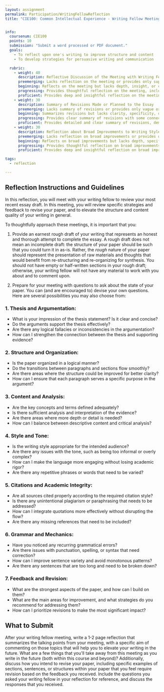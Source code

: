 ```yaml
---
layout: assignment
permalink: Participation/WritingFellowReflection
title: "CIE100: Common Intellectual Experience - Writing Fellow Meeting Reflection"


info:
  coursenum: CIE100
  points: 10
  submission: "Submit a word processed or PDF document."
  goals:
    - To reflect upon one's writing to improve structure and content
    - To develop strategies for persuasive writing and communication

  rubric:
    - weight: 40
      description: Reflective Discussion of the Meeting with Writing Fellow
      preemerging: Lacks reflection on the meeting or provides only superficial or irrelevant details.
      beginning: Reflects on the meeting but lacks depth, insight, or connection to the writing process.
      progressing: Provides thoughtful reflection on the meeting, including some insights and connections to the writing process, but may lack specificity or originality.
      proficient: Provides deep and insightful reflection on the meeting, including specific details, connections to the writing process, and thoughtful analysis of the interaction.
    - weight: 30
      description: Summary of Revisions Made or Planned to the Essay
      preemerging: Lacks summary of revisions or provides only vague or irrelevant details.
      beginning: Summarizes revisions but lacks clarity, specificity, or connection to the feedback received.
      progressing: Provides clear summary of revisions with some connection to feedback received but may lack depth or comprehensive understanding of changes.
      proficient: Provides detailed and clear summary of revisions, demonstrating a comprehensive understanding of changes made or planned, and a strong connection to feedback received.
    - weight: 30
      description: Reflection about Broad Improvements to Writing Style Moving Forward
      preemerging: Lacks reflection on broad improvements or provides only superficial or irrelevant details.
      beginning: Reflects on broad improvements but lacks depth, specificity, or connection to personal writing development.
      progressing: Provides thoughtful reflection on broad improvements with some specificity and connection to personal writing development but may lack depth or comprehensive understanding.
      proficient: Provides deep and insightful reflection on broad improvements, demonstrating a comprehensive understanding of personal writing development and a thoughtful plan for future growth.

tags:
  - reflection

---
```


## Reflection Instructions and Guidelines

In this reflection, you will meet with your writing fellow to review your most recent essay draft.  In this meeting, you will review specific strategies and feedback to revise your paper, and to elevate the structure and content quality of your writing in general.

To thoughtfully approach these meetings, it is important that you:

1. Provide an earnest rough draft of your writing that represents an honest and thorough attempt to complete the essay.  A rough draft does not mean an incomplete draft: the structure of your paper should be such that you could turn it in as-is.  Rather, the *rough* nature of your paper should represent the presentation of raw materials and thoughts that would benefit from re-structuring and re-organizing for synthesis.  You should not have empty or half-written sections in your rough draft; otherwise, your writing fellow will not have any material to work with you about and to comment upon.

2. Prepare for your meeting with questions to ask about the state of your paper.  You can (and are encouraged to) devise your own questions.  Here are several possibilities you may also choose from:

### 1. **Thesis and Argumentation:**
   - What is your impression of the thesis statement? Is it clear and concise?
   - Do the arguments support the thesis effectively?
   - Are there any logical fallacies or inconsistencies in the argumentation?
   - How can I strengthen the connection between the thesis and supporting evidence?

### 2. **Structure and Organization:**
   - Is the paper organized in a logical manner?
   - Do the transitions between paragraphs and sections flow smoothly?
   - Are there areas where the structure could be improved for better clarity?
   - How can I ensure that each paragraph serves a specific purpose in the argument?

### 3. **Content and Analysis:**
   - Are the key concepts and terms defined adequately?
   - Is there sufficient analysis and interpretation of the evidence?
   - Are there areas where more depth or detail is needed?
   - How can I balance between descriptive content and critical analysis?

### 4. **Style and Tone:**
   - Is the writing style appropriate for the intended audience?
   - Are there any issues with the tone, such as being too informal or overly complex?
   - How can I make the language more engaging without losing academic rigor?
   - Are there any repetitive phrases or words that need to be varied?

### 5. **Citations and Academic Integrity:**
   - Are all sources cited properly according to the required citation style?
   - Is there any unintentional plagiarism or paraphrasing that needs to be addressed?
   - How can I integrate quotations more effectively without disrupting the flow?
   - Are there any missing references that need to be included?

### 6. **Grammar and Mechanics:**
   - Have you noticed any recurring grammatical errors?
   - Are there issues with punctuation, spelling, or syntax that need correction?
   - How can I improve sentence variety and avoid monotonous patterns?
   - Are there any sentences that are too long and need to be broken down?

### 7. **Feedback and Revision:**
   - What are the strongest aspects of the paper, and how can I build on them?
   - What are the main areas for improvement, and what strategies do you recommend for addressing them?
   - How can I prioritize revisions to make the most significant impact?

## What to Submit

After your writing fellow meeting, write a 1-2 page reflection that summarizes the talking points from your meeting, with a specific aim of commenting on those topics that will help you to elevate your writing in the future.  What are a few things that you'll take away from this meeting as you write in the future (both within this course and beyond)?  Additionally, discuss how you intend to revise your paper, including specific examples of sections, sentences, or structures within your paper that you feel require revision based on the feedback you received.  Include the questions you asked your writing fellow in your reflection for reference, and discuss the responses that you received.

